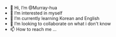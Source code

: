 - 👋 Hi, I’m @Murray-hua
- 👀 I’m interested in myself
- 🌱 I’m currently learning Korean and English
- 💞️ I’m looking to collaborate on what i don't know
- 📫 How to reach me ...

<!---
Murray-hua/Murray-hua is a ✨ special ✨ repository because its `README.md` (this file) appears on your GitHub profile.
You can click the Preview link to take a look at your changes.
--->
